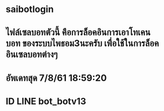 # saibotlogin

# ไฟล์เซลบอทตัวนี้ คือการล็อคอินการเอาโทเคนบอท ของระบบไพธอม3นะครับ เพื่อใช้ในการล็อคอินเซลบอทต่างๆ

# อัพเดทสุด   7/8/61 18:59:20

# ID LINE bot_botv13
